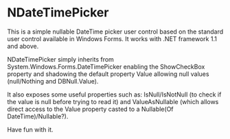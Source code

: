NDateTimePicker
===============

This is a simple nullable DateTime picker user control based on the standard user control available in Windows Forms.
It works with .NET framework 1.1 and above.

NDateTimePicker simply inherits from System.Windows.Forms.DateTimePicker enabling the ShowCheckBox property and shadowing the default property Value allowing null values (null/Nothing and DBNull.Value).

It also exposes some useful properties such as: IsNull/IsNotNull (to check if the value is null before trying to read it) and ValueAsNullable (which allows direct access to the Value property casted to a Nullable(Of DateTime)/Nullable?).

Have fun with it.
